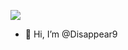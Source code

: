 ![](https://github-profile-summary-cards.vercel.app/api/cards/profile-details?username=Disappear9&theme=monokai)
- 👋 Hi, I’m @Disappear9
